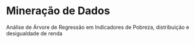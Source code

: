# Mineração de Dados
 Análise de Árvore de Regressão em Indicadores de Pobreza, distribuição e desigualdade de renda

